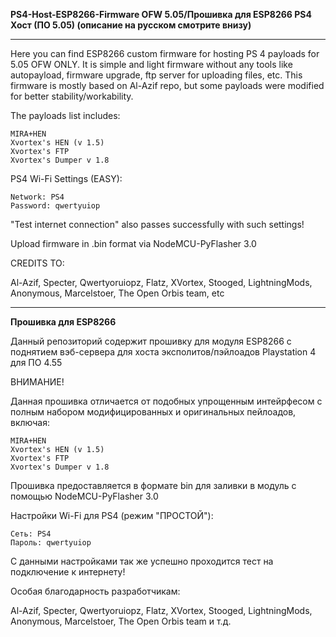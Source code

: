 **PS4-Host-ESP8266-Firmware OFW 5.05/Прошивка для ESP8266 PS4 Хост (ПО 5.05) (описание на русском смотрите внизу)**
***
Here you can find ESP8266 custom firmware for hosting PS 4 payloads for 5.05 OFW ONLY. It is simple and light firmware without any tools like autopayload, firmware upgrade, ftp server for uploading files, etc. This firmware is mostly based on Al-Azif repo, but some payloads were modified for better stability/workability.

The payloads list includes:

    MIRA+HEN
    Xvortex's HEN (v 1.5)
    Xvortex's FTP
    Xvortex's Dumper v 1.8
    
PS4 Wi-Fi Settings (EASY):

    Network: PS4
    Password: qwertyuiop

"Test internet connection" also passes successfully with such settings!

Upload firmware in .bin format via NodeMCU-PyFlasher 3.0

CREDITS TO:

Al-Azif, Specter, Qwertyoruiopz, Flatz, XVortex, Stooged, LightningMods, Anonymous, Marcelstoer, The Open Orbis team, etc

---


**Прошивка для ESP8266**

Данный репозиторий содержит прошивку для модуля ESP8266 с поднятием вэб-сервера для хоста эксполитов/пэйлоадов Playstation 4 для ПО 4.55

ВНИМАНИЕ!
    
Данная прошивка отличается от подобных упрощенным интейрфесом с полным набором модифицированных и оригинальных пейлоадов, включая:

    MIRA+HEN
    Xvortex's HEN (v 1.5)
    Xvortex's FTP
    Xvortex's Dumper v 1.8
    
Прошивка предоставляется в формате bin для заливки в модуль с помощью NodeMCU-PyFlasher 3.0

Настройки Wi-Fi для PS4 (режим "ПРОСТОЙ"):

    Сеть: PS4
    Пароль: qwertyuiop

С данными настройками так же успешно проходится тест на подключение к интернету!

Особая благодарность разработчикам:

Al-Azif, Specter, Qwertyoruiopz, Flatz, XVortex, Stooged, LightningMods, Anonymous, Marcelstoer, The Open Orbis team и т.д.
